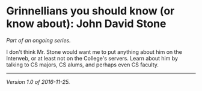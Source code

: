 Grinnellians you should know (or know about): John David Stone
==============================================================

*Part of an ongoing series.*

I don't think Mr. Stone would want me to put anything about him on
the Interweb, or at least not on the College's servers.  Learn about
him by talking to CS majors, CS alums, and perhaps even CS faculty.

---

*Version 1.0 of 2016-11-25.*
